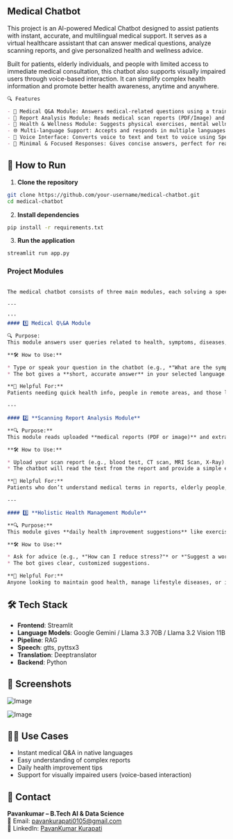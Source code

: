 ## Medical Chatbot
This project is an AI-powered Medical Chatbot designed to assist patients with instant, accurate, and multilingual medical support. It serves as a virtual healthcare assistant that can answer medical questions, analyze scanning reports, and give personalized health and wellness advice.

Built for patients, elderly individuals, and people with limited access to immediate medical consultation, this chatbot also supports visually impaired users through voice-based interaction. It can simplify complex health information and promote better health awareness, anytime and anywhere.

```markdown
🔍 Features

- 🧠 Medical Q&A Module: Answers medical-related questions using a trained LLM and using RAG Pipeline.
- 📄 Report Analysis Module: Reads medical scan reports (PDF/Image) and provides key insights finetuned LLM.
- 🌿 Health & Wellness Module: Suggests physical exercises, mental wellness tips, and health management advice.
- 🌐 Multi-language Support: Accepts and responds in multiple languages.
- 🎤 Voice Interface: Converts voice to text and text to voice using Speech-to-Text and Text-to-Speech.
- 💬 Minimal & Focused Responses: Gives concise answers, perfect for real-time assistance.

```

## 🚀 How to Run

1. **Clone the repository**
```bash
git clone https://github.com/your-username/medical-chatbot.git
cd medical-chatbot
````

2. **Install dependencies**

```bash
pip install -r requirements.txt
```

3. **Run the application**

```bash
streamlit run app.py
```
### Project Modules
```markdown

The medical chatbot consists of three main modules, each solving a specific problem in healthcare assistance:

---

'''
#### 1️⃣ Medical Q\&A Module

🔍 Purpose:
This module answers user queries related to health, symptoms, diseases, and general medical knowledge. It uses a Language Model (LLM) trained or prompted on medical data.

**🛠️ How to Use:**

* Type or speak your question in the chatbot (e.g., *"What are the symptoms of diabetes?"*)
* The bot gives a **short, accurate answer** in your selected language.

**👥 Helpful For:**
Patients needing quick health info, people in remote areas, and those looking for trustworthy answers without searching online.

---

#### 2️⃣ **Scanning Report Analysis Module**

**🔍 Purpose:**
This module reads uploaded **medical reports (PDF or image)** and extracts important details. It uses OCR (Optical Character Recognition) to read text and NLP to interpret it.

**🛠️ How to Use:**

* Upload your scan report (e.g., blood test, CT scan, MRI Scan, X-Ray).
* The chatbot will read the text from the report and provide a simple explanation of key findings (e.g., *"Your hemoglobin level is slightly low. It may indicate anemia."*).

**👥 Helpful For:**
Patients who don’t understand medical terms in reports, elderly people, and those who want a second opinion in plain language.

---

#### 3️⃣ **Holistic Health Management Module**

**🔍 Purpose:**
This module gives **daily health improvement suggestions** like exercises, mental health tips, sleep routines, and food habits based on user needs or health conditions.

**🛠️ How to Use:**

* Ask for advice (e.g., *"How can I reduce stress?"* or *"Suggest a workout plan for weight loss"*)
* The bot gives clear, customized suggestions.

**👥 Helpful For:**
Anyone looking to maintain good health, manage lifestyle diseases, or improve physical and mental well-being.

```


## 🛠️ Tech Stack

* **Frontend**: Streamlit
* **Language Models**: Google Gemini / Llama 3.3 70B / Llama 3.2 Vision 11B
* **Pipeline**: RAG
* **Speech**: gtts, pyttsx3
* **Translation**: Deeptranslator
* **Backend**: Python

## 📸 Screenshots

![Image](https://github.com/user-attachments/assets/2bf731fa-939a-4f34-8f6e-5841a36fd810)

![Image](https://github.com/user-attachments/assets/4df93a4f-bb9b-4041-a10c-3b58da16585e)


## 👨‍⚕️ Use Cases

* Instant medical Q\&A in native languages
* Easy understanding of complex reports
* Daily health improvement tips
* Support for visually impaired users (voice-based interaction)

## 🤝 Contact

**Pavankumar – B.Tech AI & Data Science**  
📧 Email: [pavankurapati0105@gmail.com](mailto:pavankurapati0105@gmail.com)  
🔗 LinkedIn: [PavanKumar Kurapati](https://www.linkedin.com/in/pavankumar-kurapati/)



